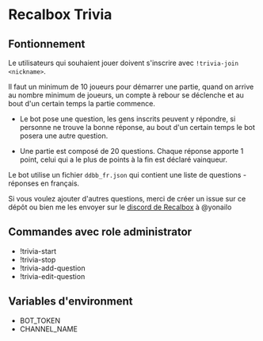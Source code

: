 # Recalbox Trivia

## Fontionnement

Le utilisateurs qui souhaient jouer doivent s'inscrire avec ``!trivia-join <nickname>``.

Il faut un minimum de 10 joueurs pour démarrer une partie, quand on arrive au nombre minimum de joueurs, un compte à rebour se déclenche et au bout d'un certain temps la partie commence.

* Le bot pose une question, les gens inscrits peuvent y répondre, si personne ne trouve la bonne réponse, au bout d'un certain temps le bot posera une autre question.

* Une partie est composé de 20 questions. Chaque réponse apporte 1 point, celui qui a le plus de points à la fin est déclaré vainqueur.

Le bot utilise un fichier ``ddbb_fr.json``  qui contient une liste de questions - réponses en français.

Si vous voulez ajouter d'autres questions, merci de créer un issue sur ce dépôt ou bien me les envoyer sur le [discord de Recalbox](https://discord.gg/NbQFbGM) à @yonailo

## Commandes avec role administrator

* !trivia-start
* !trivia-stop
* !trivia-add-question
* !trivia-edit-question

## Variables d'environment

* BOT_TOKEN
* CHANNEL_NAME